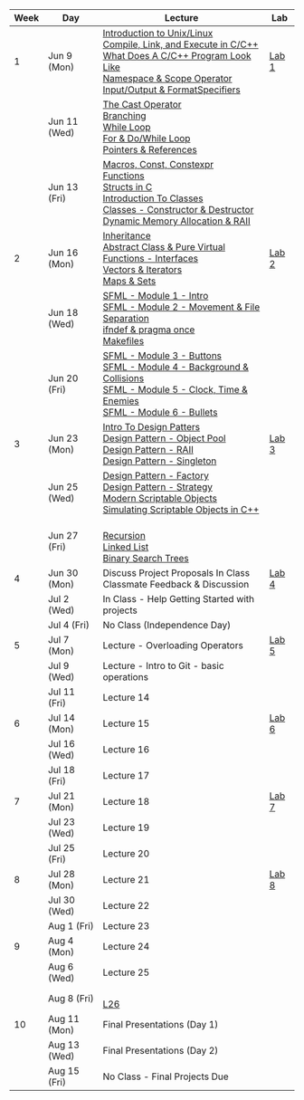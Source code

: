 | Week | Day  | Lecture                            | Lab      |
|------|------|-------------------------------------|----------|
| 1    | Jun 9 (Mon)  | [Introduction to Unix/Linux ](./CourseNotes/01a-Unix-Linux.md)<br/>[Compile, Link, and Execute in C/C++](./CourseNotes/01b-CompileLink&Execute.md)<br/>[What Does A C/C++ Program Look Like](./CourseNotes/01c-WhatDoesAProgramLookLike.md)<br/>[Namespace & Scope Operator](./CourseNotes/01d-Namespace&ScopeOperator.md)<br/>[Input/Output & FormatSpecifiers](./CourseNotes/01e-InputOutput&FormatSpecifiers) | [Lab 1](./Labs/Lab01)   |
|      | Jun 11 (Wed) | [The Cast Operator](./CourseNotes/02a-CastOperator.md)<br/>[Branching](./CourseNotes/02b-Branching.md)<br/>[While Loop](./CourseNotes/02c-WhileLoop.md)<br/>[For & Do/While Loop](./CourseNotes/02d-ForLoop_DoWhile.md)<br/>[Pointers & References](./CourseNotes/02e-PointersRefrences.md) |          |
|      | Jun 13 (Fri) | [Macros, Const, Constexpr](./CourseNotes/03a-Macros_Const.md) <br/>[Functions](./CourseNotes/03b-Functions.md) <br/>[Structs in C](./CourseNotes/03c-StructsC.md) <br/>[Introduction To Classes](./CourseNotes/03d-ClassesIntroduction.md) <br/>[Classes - Constructor & Destructor](./CourseNotes/03e-Constructor&Destructor.md) <br/>[Dynamic Memory Allocation & RAII](./CourseNotes/03f-DynamicMemory&RAII.md) |          |
| 2    | Jun 16 (Mon) | [Inheritance](./CourseNotes/04a-Inheritance.md)<br/>[Abstract Class & Pure Virtual Functions - Interfaces](./CourseNotes/04b-AbstractClass.md)<br/>[Vectors & Iterators](./CourseNotes/04c-Vectors&Iterators.md)<br/>[Maps & Sets](./CourseNotes/04d-Map&Sets.md)| [Lab 2](./Labs/Lab02)   |
|      | Jun 18 (Wed) | [SFML - Module 1 - Intro](./CourseNotes/05a-SFML-Module1-Intro.md)<br/>[SFML - Module 2 - Movement & File Separation](./CourseNotes/05b-SFML-Module2-Movement&Separation.md)<br/>[ifndef & pragma once](./CourseNotes/05c-ifndef&pragma.md)<br/>[Makefiles](./CourseNotes/05d-Makefiles.md) |          |
|      | Jun 20 (Fri) | [SFML - Module 3 - Buttons](./CourseNotes/06a-SFML-Module3-Buttons.md) <br/>[SFML - Module 4 - Background & Collisions](./CourseNotes/06b-SFML-Module4-background&collisions.md) <br/>[SFML - Module 5 - Clock, Time & Enemies](./CourseNotes/06c-SFML-Module5-clock-time-enemies.md) <br/>[SFML - Module 6 - Bullets](./CourseNotes/06d-SFML-Module6-Bullets.md)  |          |
| 3    | Jun 23 (Mon) | [Intro To Design Patters](./CourseNotes/07a-IntroToDesignPatterns.md)<br/>[Design Pattern - Object Pool](./CourseNotes/07b-DesignPattern-ObjectPool.md)<br/>[Design Pattern - RAII](./CourseNotes/07c-DesingPattern-RAII.md)<br/>[Design Pattern - Singleton](./CourseNotes/07d-DesignPattern-Singleton.md) | [Lab 3](./Labs/Lab03)   |
|      | Jun 25 (Wed) | [Design Pattern - Factory](./CourseNotes/08a-DesignPattern-Factory.md)<br/>[Design Pattern - Strategy](./CourseNotes/08b-DesignPattern-Strategy.md)<br/>[Modern Scriptable Objects](./CourseNotes/08c-IntroToModernScriptableObjects.md)<br/>[Simulating Scriptable Objects in C++](./CourseNotes/08d-ScriptableObjectsInC++.md) |          |
|      | Jun 27 (Fri) | <br/>[Recursion](./CourseNotes/09a-Recursion.md) <br/>[Linked List](./CourseNotes/09b-LinkedLists.md) <br/>[Binary Search Trees](./CourseNotes/09c-BinarySearchTrees.md)  |          |
| 4    | Jun 30 (Mon) | Discuss Project Proposals In Class <br/> Classmate Feedback & Discussion                        | [Lab 4](./Labs/Lab04)   |
|      | Jul 2 (Wed)  | In Class - Help Getting Started with projects                          |          |
|      | Jul 4 (Fri)  | No Class (Independence Day)     |          |
| 5    | Jul 7 (Mon)  | Lecture - Overloading Operators                         | [Lab 5](./Labs/Lab05)   |
|      | Jul 9 (Wed)  | Lecture - Intro to Git - basic operations                         |          |
|      | Jul 11 (Fri) | Lecture 14                         |          |
| 6    | Jul 14 (Mon) | Lecture 15                         | [Lab 6](./Labs/Lab06)   |
|      | Jul 16 (Wed) | Lecture 16                         |          |
|      | Jul 18 (Fri) | Lecture 17                         |          |
| 7    | Jul 21 (Mon) | Lecture 18                         | [Lab 7](./Labs/Lab07)   |
|      | Jul 23 (Wed) | Lecture 19                         |          |
|      | Jul 25 (Fri) | Lecture 20                         |          |
| 8    | Jul 28 (Mon) | Lecture 21                         | [Lab 8](./Labs/Lab08)   |
|      | Jul 30 (Wed) | Lecture 22                         |          |
|      | Aug 1 (Fri)  | Lecture 23                         |          |
| 9    | Aug 4 (Mon)  | Lecture 24                         |    |
|      | Aug 6 (Wed)  | Lecture 25                         |          |
|      | Aug 8 (Fri)  | <br/>[L26](./CourseNotes/09.md)                         |          |
| 10   | Aug 11 (Mon) | Final Presentations (Day 1)        |  |
|      | Aug 13 (Wed) | Final Presentations (Day 2)        |          |
|      | Aug 15 (Fri) | No Class   - Final Projects Due |          |
